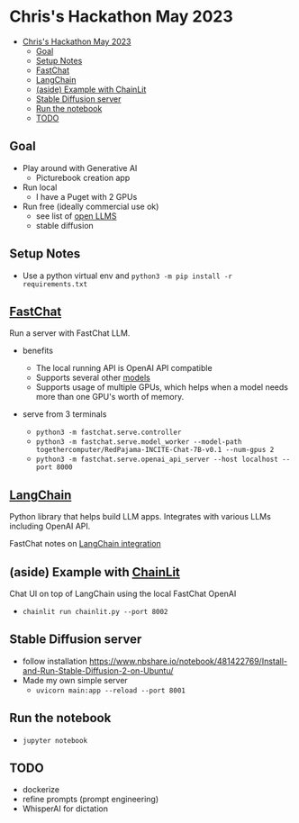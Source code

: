 # Chris's Hackathon May 2023

- [Chris's Hackathon May 2023](#chriss-hackathon-may-2023)
  - [Goal](#goal)
  - [Setup Notes](#setup-notes)
  - [FastChat](#fastchat)
  - [LangChain](#langchain)
  - [(aside) Example with ChainLit](#aside-example-with-chainlit)
  - [Stable Diffusion server](#stable-diffusion-server)
  - [Run the notebook](#run-the-notebook)
  - [TODO](#todo)

## Goal

- Play around with Generative AI
  - Picturebook creation app
- Run local
  - I have a Puget with 2 GPUs
- Run free (ideally commercial use ok)
  - see list of [open LLMS](https://github.com/eugeneyan/open-llms)
  - stable diffusion

## Setup Notes

- Use a python virtual env and `python3 -m pip install -r requirements.txt`

## [FastChat](https://github.com/lm-sys/FastChat)

Run a server with FastChat LLM.

- benefits
  - The local running API is OpenAI API compatible
  - Supports several other [models](https://github.com/lm-sys/FastChat#supported-models)
  - Supports usage of multiple GPUs, which helps when a model needs more than one GPU's worth of memory.

- serve from 3 terminals
  - `python3 -m fastchat.serve.controller`
  - `python3 -m fastchat.serve.model_worker --model-path togethercomputer/RedPajama-INCITE-Chat-7B-v0.1 --num-gpus 2`
  - `python3 -m fastchat.serve.openai_api_server --host localhost --port 8000`

## [LangChain](https://python.langchain.com/en/latest/)

Python library that helps build LLM apps. Integrates with various LLMs including OpenAI API.

FastChat notes on [LangChain integration](https://github.com/lm-sys/FastChat/blob/main/docs/langchain_integration.md)

## (aside) Example with [ChainLit](https://docs.chainlit.io/overview)

Chat UI on top of LangChain using the local FastChat OpenAI

- `chainlit run chainlit.py --port 8002`

## Stable Diffusion server

- follow installation <https://www.nbshare.io/notebook/481422769/Install-and-Run-Stable-Diffusion-2-on-Ubuntu/>
- Made my own simple server
  - `uvicorn main:app --reload --port 8001`

## Run the notebook

- `jupyter notebook`

## TODO

- dockerize
- refine prompts (prompt engineering)
- WhisperAI for dictation
